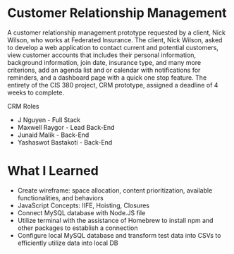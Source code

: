 # Customer Relationship Management
A customer relationship management prototype requested by a client, Nick Wilson, who works at Federated Insurance. The client, Nick Wilson, asked to develop a web application to contact current and potential customers, view customer accounts that includes their personal information, background information, join date, insurance type, and many more criterions, add an agenda list and or calendar with notifications for reminders, and a dashboard page with a quick one stop feature. The entirety of the CIS 380 project, CRM prototype, assigned a deadline of 4 weeks to complete. 

CRM Roles
* J Nguyen - Full Stack 
* Maxwell Raygor - Lead Back-End 
* Junaid Malik - Back-End
* Yashaswot Bastakoti - Back-End 
 
# What I Learned 
* Create wireframe: space allocation, content prioritization, available functionalities, and behaviors 
* JavaScript Concepts: IIFE, Hoisting, Closures 
* Connect MySQL database with Node.JS file 
* Utilize terminal with the assistance of Homebrew to install npm and other packages to establish a connection
* Configure local MySQL database and transform test data into CSVs to efficiently utilize data into local DB 

